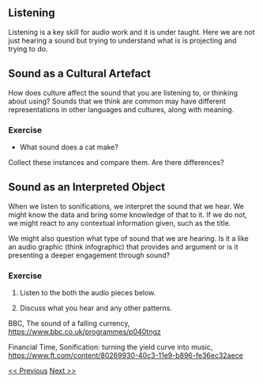 ##  Listening 

Listening is a key skill for audio work and it is under taught. Here we are not just hearing a sound but trying to understand what is is projecting and trying to do. 

## Sound as a Cultural Artefact

How does culture affect the sound that you are listening to, or thinking about using? Sounds that we think are common may have different representations in other languages and cultures, along with meaning. 

### Exercise

* What sound does a cat make?

Collect these instances and compare them. Are there differences? 

## Sound as an Interpreted Object

When we listen to sonifications, we interpret the sound that we hear. We might know the data and bring some knowledge of that to it. If we do not, we might react to any contextual information given, such as the title.

We might also question what type of sound that we are hearing. Is it a like an audio graphic (think infographic) that provides and argument or is it presenting a deeper engagement through sound?

### Exercise

1. Listen to the both the audio pieces below. 

2. Discuss what you hear and any other patterns. 

BBC, The sound of a falling currency, https://www.bbc.co.uk/programmes/p040tngz

Financial Time, Sonification: turning the yield curve into music, https://www.ft.com/content/80269930-40c3-11e9-b896-fe36ec32aece


[<< Previous](types)  [Next >>](design)